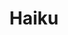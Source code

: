 ---
title: Haiku
intro: Create React and Vue components directly from your designs.
linkurl: http://www.haiku.ai
tags:
- Design-to-code
- React
- Vue
logo: haiku.svg
---